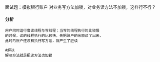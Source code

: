 面试题：模拟银行账户
对业务写方法加锁，对业务读方法不加锁，这样行不行？

#### 分析
```shell
用户同时运行度读线程与写线程；当写的线程执行的比较慢
的时候，读的线程执行的比较快，先把账户的余额读了出来，
此时的账户还没有执行写方法，就产生了脏读

#解决
解决方法就是把读方法也加锁
```

